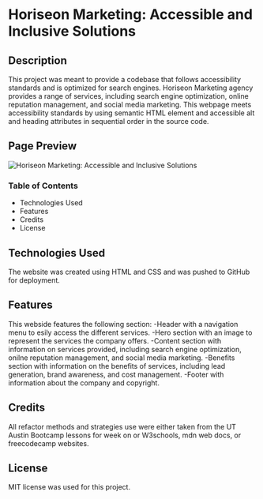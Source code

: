 # Horiseon Marketing: Accessible and Inclusive Solutions

## Description
This project was meant to provide a codebase that follows accessibility standards and is optimized for search engines.  Horiseon Marketing agency provides a range of services, including search engine optimization, online reputation management, and social media marketing.  This webpage meets accessibility standards by using semantic HTML element and accessible alt and heading attributes in sequential order in the source code. 

## Page Preview
![Horiseon Marketing: Accessible and Inclusive Solutions](https://oronafrankie87.github.io/Horiseon-Marketing-Accessible-and-Inclusive-Solutions/)

### Table of Contents
 
 - Technologies Used
 - Features
 - Credits
 - License

 ## Technologies Used

 The website was created using HTML and CSS and was pushed to GitHub for deployment.

 ## Features

 This webside features the following section:
    -Header with a navigation menu to esily access the different services.
    -Hero section with an image to represent the services the company offers.
    -Content section with information on services provided, including search engine optimization, onilne reputation management, and social media marketing.
    -Benefits section with information on the benefits of services, including lead generation, brand awareness, and cost management.
    -Footer with information about the company and copyright.

 ## Credits

 All refactor methods and strategies use were either taken from the UT Austin Bootcamp lessons for week on or W3schools, mdn web docs, or freecodecamp websites.

 ## License

 MIT license was used for this project.

 



